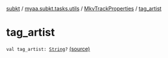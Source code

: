 [subkt](../../index.md) / [myaa.subkt.tasks.utils](../index.md) / [MkvTrackProperties](index.md) / [tag_artist](./tag_artist.md)

# tag_artist

`val tag_artist: `[`String`](https://kotlinlang.org/api/latest/jvm/stdlib/kotlin/-string/index.html)`?` [(source)](https://github.com/Myaamori/SubKt/blob/0.1.12/src/main/kotlin/myaa/subkt/tasks/utils/mkvmerge.kt#L102)